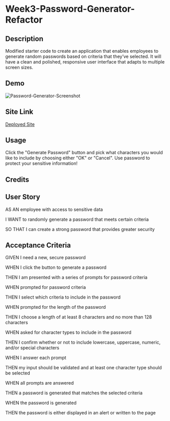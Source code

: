 # Week3-Password-Generator-Refactor

## Description

Modified starter code to create an application that enables employees to generate random passwords based on criteria that they’ve selected. It will have a clean and polished, responsive user interface that adapts to multiple screen sizes.

## Demo

![Password-Generator-Screenshot](https://github.com/devinjl665/Week3-Password-Generator-Refactor/assets/142193870/7c52ba25-f7bb-47f4-b741-8b83bc03551d)


## Site Link

<a href="https://devinjl665.github.io/Week3-Password-Generator-Refactor/">Deployed Site</a>

## Usage

Click the "Generate Password" button and pick what characters you would like to include by choosing either "OK" or "Cancel". Use password to protect your sensitive information!

## Credits




## User Story

AS AN employee with access to sensitive data

I WANT to randomly generate a password that meets certain criteria

SO THAT I can create a strong password that provides greater security


## Acceptance Criteria

GIVEN I need a new, secure password

WHEN I click the button to generate a password

THEN I am presented with a series of prompts for password criteria

WHEN prompted for password criteria

THEN I select which criteria to include in the password

WHEN prompted for the length of the password

THEN I choose a length of at least 8 characters and no more than 128 characters

WHEN asked for character types to include in the password

THEN I confirm whether or not to include lowercase, uppercase, numeric, and/or special characters

WHEN I answer each prompt

THEN my input should be validated and at least one character type should be selected

WHEN all prompts are answered

THEN a password is generated that matches the selected criteria

WHEN the password is generated

THEN the password is either displayed in an alert or written to the page
